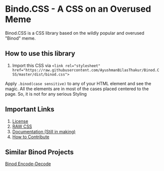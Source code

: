 # Bindo.CSS - A CSS on an Overused Meme

Binod.CSS is a CSS library based on the wildly popular and overused "Binod" meme.

## How to use this library

1. Import this CSS via `<link rel="stylesheet" href="https://raw.githubusercontent.com/AyushmanBilasThakur/Binod.CSS/master/dist/binod.css">`

Apply `.binod(case sensitive)` to any of your HTML element and see the magic.
All the elements are in most of the cases placed centered to the page. So, it is not for any serious Styling

## Important Links

1. [License](./LICENSE.md)
2. [RAW CSS](https://raw.githubusercontent.com/AyushmanBilasThakur/Binod.CSS/master/dist/binod.css)
3. [Documentation (Still in making)](https://ayushmanbilasthakur.github.io/Binod.CSS/docs/)
4. [How to Contribute](./CONTRIBUTING.md)

## Similar Binod Projects

[Binod Encode-Decode](http://binod.pythonanywhere.com/)


